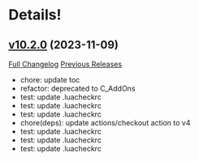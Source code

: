 # Details!

## [v10.2.0](https://github.com/LiangYuxuan/Details_ExplosiveOrbs/tree/v10.2.0) (2023-11-09)
[Full Changelog](https://github.com/LiangYuxuan/Details_ExplosiveOrbs/compare/v10.1.5...v10.2.0) [Previous Releases](https://github.com/LiangYuxuan/Details_ExplosiveOrbs/releases)

- chore: update toc  
- refactor: deprecated to C\_AddOns  
- test: update .luacheckrc  
- test: update .luacheckrc  
- test: update .luacheckrc  
- chore(deps): update actions/checkout action to v4  
- test: update .luacheckrc  
- test: update .luacheckrc  
- test: update .luacheckrc  
